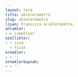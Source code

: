 ```yaml
---
layout: term
title: akselerometre
slug: akselerometre
lisan: Fransızca accéléromètre
anlamlar:
- ► ivmeölçer
ozellikler:
- - isim
  - fizik
ornekler:
- - ''
orneklerkaynak:
- - ''
---
```

